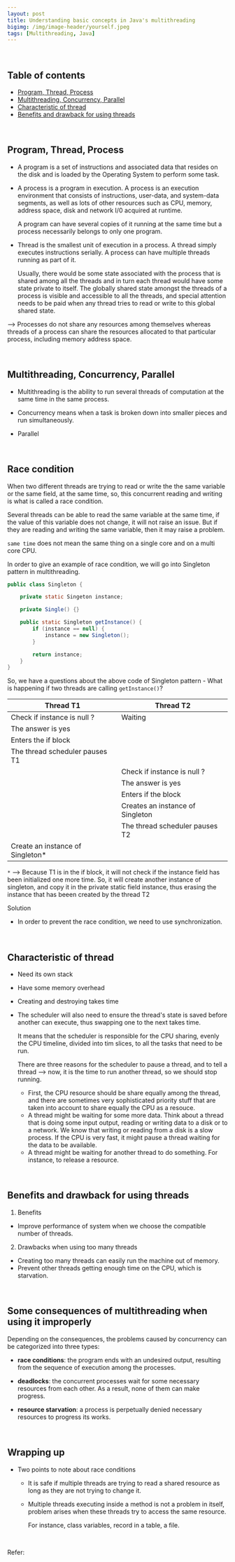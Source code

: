 ```yaml
---
layout: post
title: Understanding basic concepts in Java's multithreading
bigimg: /img/image-header/yourself.jpeg
tags: [Multithreading, Java]
---
```




<br>

## Table of contents
- [Program, Thread, Process](#program-thread-process)
- [Multithreading, Concurrency, Parallel](#multithreading-concurrency-parallel)
- [Characteristic of thread](#characteristic-of-thread)
- [Benefits and drawback for using threads](#benefits-and-drawback-for-using-threads)


<br>

## Program, Thread, Process
- A program is a set of instructions and associated data that resides on the disk and is loaded by the Operating System to perform some task.

- A process is a program in execution. A process is an execution environment that consists of instructions, user-data, and system-data segments, as well as lots of other resources such as CPU, memory, address space, disk and network I/0 acquired at runtime.

    A program can have several copies of it running at the same time but a process necessarily belongs to only one program.

- Thread is the smallest unit of execution in a process. A thread simply executes instructions serially. A process can have multiple threads running as part of it.

    Usually, there would be some state associated with the process that is shared among all the threads and in turn each thread would have some state private to itself. The globally shared state amongst the threads of a process is visible and accessible to all the threads, and special attention needs to be paid when any thread tries to read or write to this global shared state.

--> Processes do not share any resources among themselves whereas threads of a process can share the resources allocated to that particular process, including memory address space.

<br>

## Multithreading, Concurrency, Parallel
- Multithreading is the ability to run several threads of computation at the same time in the same process.

- Concurrency means when a task is broken down into smaller pieces and run simultaneously.

- Parallel 

<br>

## Race condition
When two different threads are trying to read or write the the same variable or the same field, at the same time, so, this concurrent reading and writing is what is called a race condition.

Several threads can be able to read the same variable at the same time, if the value of this variable does not change, it will not raise an issue. But if they are reading and writing the same variable, then it may raise a problem.

```same time``` does not mean the same thing on a single core and on a multi core CPU.

In order to give an example of race condition, we will go into Singleton pattern in multithreading.

```java
public class Singleton {

    private static Singeton instance;

    private Single() {}

    public static Singleton getInstance() {
        if (instance == null) {
            instance = new Singleton();
        }

        return instance;
    }
}
```

So, we have a questions about the above code of Singleton pattern - What is happening if two threads are calling ```getInstance()```?

|            Thread T1               |                Thread T2              |
| ---------------------------------- | ------------------------------------- |
| Check if instance is null ?        | Waiting                               |
| The answer is yes                  |                                       |
| Enters the if block                |                                       |
| The thread scheduler pauses T1     |                                       |
|                                    | Check if instance is null ?           |
|                                    | The answer is yes                     |
|                                    | Enters if the block                   |
|                                    | Creates an instance of Singleton      |
|                                    | The thread scheduler pauses T2        |
| Create an instance of Singleton*   |                                       |

```*``` --> Because T1 is in the if block, it will not check if the instance field has been initialized one more time. So, it will create another instance of singleton, and copy it in the private static field instance, thus erasing the instance that has beeen created by the thread T2

Solution
- In order to prevent the race condition, we need to use synchronization.

<br>

## Characteristic of thread
- Need its own stack
- Have some memory overhead
- Creating and destroying takes time
- The scheduler will also need to ensure the thread's state is saved before another can execute, thus swapping one to the next takes time.

    It means that the scheduler is responsible for the CPU sharing, evenly the CPU timeline, divided into tim slices, to all the tasks that need to be run.

    There are three reasons for the scheduler to pause a thread, and to tell a thread --> now, it is the time to run another thread, so we should stop running.
    - First, the CPU resource should be share equally among the thread, and there are sometimes very sophisticated priority stuff that are taken into account to share equally the CPU as a resouce.
    - A thread might be waiting for some more data. Think about a thread that is doing some input output, reading or writing data to a disk or to a network. We know that writing or reading from a disk is a slow process. If the CPU is very fast, it might pause a thread waiting for the data to be available.
    - A thread might be waiting for another thread to do something. For instance, to release a resource.

<br>

## Benefits and drawback for using threads
1. Benefits
- Improve performance of system when we choose the compatible number of threads.


2. Drawbacks when using too many threads
- Creating too many threads can easily run the machine out of memory.
- Prevent other threads getting enough time on the CPU, which is starvation.

<br>

## Some consequences of multithreading when using it improperly

Depending on the consequences, the problems caused by concurrency can be categorized into three types:
- **race conditions**: the program ends with an undesired output, resulting from the sequence of execution among the processes.

- **deadlocks**: the concurrent processes wait for some necessary resources from each other. As a result, none of them can make progress.

- **resource starvation**: a process is perpetually denied necessary resources to progress its works.


<br>

## Wrapping up
- Two points to note about race conditions
    - It is safe if multiple threads are trying to read a shared resource as long as they are not trying to change it.

    - Multiple threads executing inside a method is not a problem in itself, problem arises when these threads try to access the same resource.

        For instance, class variables, record in a table, a file.

<br>

Refer:

[]()

[]()